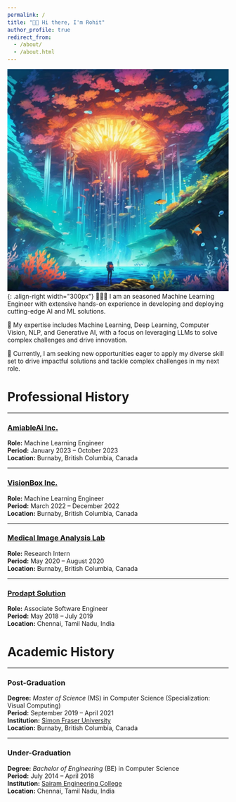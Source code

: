 ```yaml
---
permalink: /
title: "👋🏻 Hi there, I'm Rohit"
author_profile: true
redirect_from: 
  - /about/
  - /about.html
---
```




![](../images/life.png){: .align-right width="300px"}
👨🏻‍💻 I am an seasoned Machine Learning Engineer with extensive hands-on experience in developing and deploying cutting-edge AI and ML solutions.

🤖 My expertise includes Machine Learning, Deep Learning, Computer Vision, NLP, and Generative AI, with a focus on leveraging LLMs to solve complex challenges and drive innovation.

💼 Currently, I am seeking new opportunities eager to apply my diverse skill set to drive impactful solutions and tackle complex challenges in my next role.


# Professional History

---

### [AmiableAi Inc.](https://amiableai.ca/)
**Role:** Machine Learning Engineer  
**Period:** January 2023 – October 2023  
**Location:** Burnaby, British Columbia, Canada

---

### [VisionBox Inc.](https://www.visionbox.ai/)
**Role:** Machine Learning Engineer  
**Period:** March 2022 – December 2022  
**Location:** Burnaby, British Columbia, Canada

---

### [Medical Image Analysis Lab](https://www.medicalimageanalysis.com/)
**Role:** Research Intern  
**Period:** May 2020 – August 2020  
**Location:** Burnaby, British Columbia, Canada

---

### [Prodapt Solution](https://www.prodapt.com/)  
**Role:** Associate Software Engineer  
**Period:** May 2018 – July 2019  
**Location:** Chennai, Tamil Nadu, India



# Academic History

---

### Post-Graduation  
**Degree:** *Master of Science* (MS) in Computer Science (Specialization: Visual Computing)  
**Period:** September 2019 – April 2021  
**Institution:** [Simon Fraser University](https://www.sfu.ca/)  
**Location:** Burnaby, British Columbia, Canada

---

### Under-Graduation  
**Degree:** *Bachelor of Engineering* (BE) in Computer Science  
**Period:** July 2014 – April 2018  
**Institution:** [Sairam Engineering College](https://sairam.edu.in/)  
**Location:** Chennai, Tamil Nadu, India